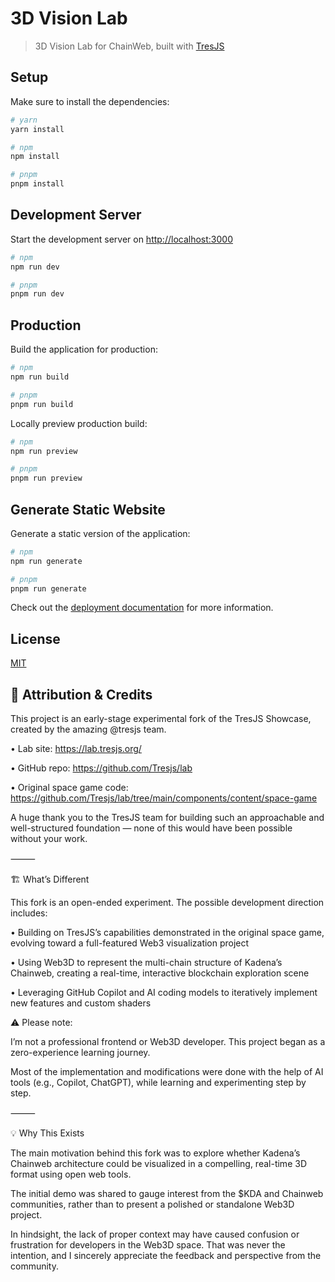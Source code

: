 # 3D Vision Lab

> 3D Vision Lab for ChainWeb, built with [TresJS](https://tresjs.org/)

## Setup

Make sure to install the dependencies:

```bash
# yarn
yarn install

# npm
npm install

# pnpm
pnpm install
```

## Development Server

Start the development server on <http://localhost:3000>

```bash
# npm
npm run dev

# pnpm
pnpm run dev
```

## Production

Build the application for production:

```bash
# npm
npm run build

# pnpm
pnpm run build
```

Locally preview production build:

```bash
# npm
npm run preview

# pnpm
pnpm run preview
```

## Generate Static Website

Generate a static version of the application:

```bash
# npm
npm run generate

# pnpm
pnpm run generate
```

Check out the [deployment documentation](https://nuxt.com/docs/getting-started/deployment) for more information.

## License

[MIT](/LICENSE)


## 🧾 Attribution & Credits

This project is an early-stage experimental fork of the TresJS Showcase, created by the amazing @tresjs team.

 • Lab site: <https://lab.tresjs.org/>

 • GitHub repo: <https://github.com/Tresjs/lab>

 • Original space game code:
<https://github.com/Tresjs/lab/tree/main/components/content/space-game>

A huge thank you to the TresJS team for building such an approachable and well-structured foundation — none of this would have been possible without your work.

⸻

🏗️ What’s Different

This fork is an open-ended experiment. The possible development direction includes:

 • Building on TresJS’s capabilities demonstrated in the original space game, evolving toward a full-featured Web3 visualization project

 • Using Web3D to represent the multi-chain structure of Kadena’s Chainweb, creating a real-time, interactive blockchain exploration scene

 • Leveraging GitHub Copilot and AI coding models to iteratively implement new features and custom shaders

⚠️ Please note: 

I’m not a professional frontend or Web3D developer. This project began as a zero-experience learning journey.

Most of the implementation and modifications were done with the help of AI tools (e.g., Copilot, ChatGPT), while learning and experimenting step by step.

⸻

💡 Why This Exists

The main motivation behind this fork was to explore whether Kadena’s Chainweb architecture could be visualized in a compelling, real-time 3D format using open web tools.

The initial demo was shared to gauge interest from the $KDA and Chainweb communities, rather than to present a polished or standalone Web3D project.

In hindsight, the lack of proper context may have caused confusion or frustration for developers in the Web3D space. That was never the intention, and I sincerely appreciate the feedback and perspective from the community.

